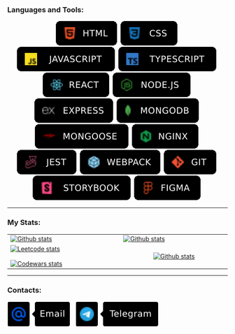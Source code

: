 ### Languages and Tools:

<div align="center">
  <img src="./icons/html.svg" title="HTML" alt="HTML" />&nbsp;
  <img src="./icons/css.svg" title="CSS" alt="CSS" />&nbsp;
  <img src="./icons/JavaScript.svg" title="JavaScript" alt="JavaScript" />&nbsp;
  <img src="./icons/TypeScript.svg" title="TypeScript" alt="TypeScript" />&nbsp;
  <img src="./icons/react.svg" title="React" alt="React" />&nbsp;
  <img src="./icons/Node.svg" title="Node.js" alt="Node.js" />&nbsp;
  <img src="./icons/express.svg" title="Express" alt="Express" />&nbsp;
  <img src="./icons/MongoDB.svg" title="Mongodb" alt="Mongodb" />&nbsp;
  <img src="./icons/Mongoose.svg" title="Mongoose" alt="Mongoose" />&nbsp;
  <img src="./icons/nginx.svg" title="Nginx" alt="Nginx" />&nbsp;
  <img src="./icons/jest.svg" title="Jest" alt="Jest" />&nbsp;
  <img src="./icons/Webpack.svg" title="Webpack" alt="Webpack" />&nbsp;
  <img src="./icons/git.svg" title="Git" alt="Git" />&nbsp;
  <img src="./icons/storybook.svg" title="Storybook" alt="Storybook" />&nbsp;
  <img src="./icons/figma.svg" title="Figma" alt="Figma" />&nbsp;
</div>

---

### My Stats:

<table align="center">
  <tr>
    <td width="450">
      <a href="https://github.com/sdlmdev">
        <img src="http://github-readme-streak-stats.herokuapp.com?user=sdlmdev&theme=dark&background=000000" alt="Github stats" />
      </a>
    </td>
    <td width="450">
      <a href="https://github.com/sdlmdev">
        <img src="https://github-readme-stats.vercel.app/api?username=sdlmdev&show_icons=true&theme=vision-friendly-dark#gh-dark-mode-only" alt="Github stats" />
      </a>
    </td>
  </tr>
  <tr>
    <td width="450">
      <a href="https://leetcode.com/sdlmdev">
        <img src="https://leetcard.jacoblin.cool/sdlmdev?ext=heatmap&theme=dark" alt="Leetcode stats" />
      </a>
      <div><br></div>
      <a href="https://www.codewars.com/users/sdlmdev">
        <img src="https://www.codewars.com/users/sdlmdev/badges/large" alt="Сodewars stats" />
      </a>
    </td>
    <td width="450" align="center">
      <a href="https://github.com/sdlmdev">
        <img src="https://github-readme-stats.vercel.app/api/top-langs/?username=sdlmdev&layout=compact&theme=vision-friendly-dark" alt="Github stats" />
      </a>
    </td>
  </tr>
</table>

---

### Contacts:

<div>
  <a href="mailto:Sdlmdev@yandex.ru" style="text-decoration: none;"><img src="./icons/Mailbox.svg" alt="sdlmdev" title="Sdlmdev@yandex.ru"></a>&nbsp;&nbsp;
  <a href="https://t.me/sdlmdev"><img src="./icons/Telegram.svg" alt="sdlmdev" title="https://t.me/sdlmdev"></a>
</div>
